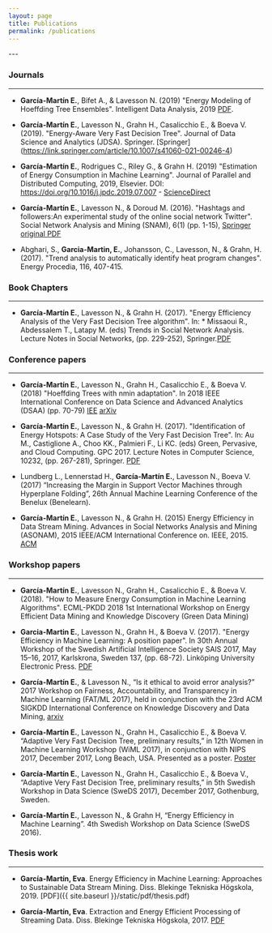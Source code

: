 ```yaml
---
layout: page
title: Publications
permalink: /publications
---
```


<!-- ### Ongoing
 -->---



### Journals
----

* **García-Martín E.**, Bifet A., & Lavesson N.  (2019)  "Energy Modeling of Hoeffding Tree Ensembles". Intelligent Data Analysis, 2019 [PDF](https://content.iospress.com/download/intelligent-data-analysis/ida194890?id=intelligent-data-analysis%2Fida194890).


* **García-Martín E.**, Lavesson N., Grahn H., Casalicchio E., & Boeva V. (2019). "Energy-Aware Very Fast Decision Tree". Journal of Data Science and Analytics (JDSA). Springer. [Springer] (https://link.springer.com/article/10.1007/s41060-021-00246-4)

* **García-Martín E.**, Rodrigues C., Riley G., & Grahn H.  (2019)  "Estimation of Energy Consumption in Machine Learning". Journal of Parallel and Distributed Computing, 2019, Elsevier. DOI: <https://doi.org/10.1016/j.jpdc.2019.07.007> - [ScienceDirect](https://www.sciencedirect.com/science/article/pii/S0743731518308773)

* **García-Martín E.**, Lavesson N., & Doroud M. (2016). "Hashtags and followers:An experimental study of the online social network Twitter". Social Network Analysis and Mining (SNAM), 6(1) (pp. 1-15), [Springer original PDF](https://rdcu.be/7BCE)

* Abghari, S., **Garcia-Martin, E.**, Johansson, C., Lavesson, N., & Grahn, H. (2017). "Trend analysis to automatically identify heat program changes". Energy Procedia, 116, 407-415.

### Book Chapters
----

* **García-Martín E.**, Lavesson N., & Grahn H. (2017). "Energy Efficiency Analysis of the Very Fast Decision Tree algorithm". In: * Missaoui R., Abdessalem T., Latapy M. (eds) Trends in Social Network Analysis. Lecture Notes in Social Networks, (pp. 229-252), Springer.[PDF](http://bth.diva-portal.org/smash/get/diva2:1156925/FULLTEXT01.pdf)



### Conference papers
----

* **García-Martín E.**, Lavesson N., Grahn H., Casalicchio E., & Boeva V. (2018) "Hoeffding Trees with nmin adaptation". In 2018 IEEE International Conference on  Data Science and Advanced Analytics (DSAA) (pp. 70-79) [IEE](https://ieeexplore.ieee.org/abstract/document/8631500) [arXiv](https://arxiv.org/abs/1808.01145)


* **García-Martín E.**, Lavesson N., & Grahn H. (2017). "Identification of Energy Hotspots: A Case Study of the Very Fast Decision Tree". In: Au M., Castiglione A., Choo KK., Palmieri F., Li KC. (eds) Green, Pervasive, and Cloud Computing. GPC 2017. Lecture Notes in Computer Science, 10232, (pp. 267-281), Springer. [PDF](http://bth.diva-portal.org/smash/get/diva2:1156958/FULLTEXT01.pdf)

* Lundberg L., Lennerstad H., **García-Martín E.**, Lavesson N., Boeva V. (2017) “Increasing the Margin in Support Vector Machines through Hyperplane Folding”, 26th Annual Machine Learning Conference of the Benelux (Benelearn).


* **García-Martín E.**, Lavesson N., & Grahn H. (2015) Energy Efficiency in Data Stream Mining. Advances in Social Networks Analysis and Mining (ASONAM), 2015 IEEE/ACM International Conference on. IEEE, 2015. [ACM](https://dl.acm.org/citation.cfm?doid=2808797.2808863)



### Workshop papers
----

* **García-Martín E.**, Lavesson N., Grahn H., Casalicchio E., & Boeva V. (2018). "How to Measure Energy Consumption in Machine Learning Algorithms". ECML-PKDD 2018 1st International Workshop on Energy Efficient Data Mining and Knowledge Discovery (Green Data Mining)

* **Garcia-Martin E.**, Lavesson N., Grahn H., & Boeva V. (2017). "Energy Efficiency in Machine Learning: A position paper". In 30th Annual Workshop of the Swedish Artificial Intelligence Society SAIS 2017, May 15–16, 2017, Karlskrona, Sweden 137, (pp. 68-72). Linköping University Electronic Press. [PDF](http://bth.diva-portal.org/smash/get/diva2:1159323/FULLTEXT01.pdf)

* **García-Martín E.**, & Lavesson N., “Is it ethical to avoid error analysis?” 2017 Workshop on Fairness, Accountability, and Transparency in Machine Learning (FAT/ML 2017), held in conjunction with the 23rd ACM SIGKDD International Conference on Knowledge Discovery and Data Mining, [arxiv](https://arxiv.org/abs/1706.10237)

* **García-Martín E.**, Lavesson N., Grahn H., Casalicchio E., & Boeva V. “Adaptive Very Fast Decision Tree, preliminary results,” in 12th Women in Machine Learning Workshop (WiML 2017), in conjunction with NIPS 2017, December 2017, Long Beach, USA. Presented as a  poster. [Poster](/static/pdf/WiML_AVFDT.pdf)

* **García-Martín E.**, Lavesson N., Grahn H., Casalicchio E., & Boeva V., “Adaptive Very Fast Decision Tree, preliminary results,” in 5th Swedish Workshop in Data Science (SweDS 2017), December 2017, Gothenburg, Sweden.

* **García-Martín E.**, Lavesson N., & Grahn H, “Energy Efficiency in Machine Learning”. 4th Swedish Workshop on Data Science (SweDS 2016).


### Thesis work
----

* **García-Martín, Eva**. Energy Efficiency in Machine Learning: Approaches to Sustainable Data Stream Mining. Diss. Blekinge Tekniska Högskola, 2019. [PDF]({{ site.baseurl }}/static/pdf/thesis.pdf)

* **García-Martín, Eva**. Extraction and Energy Efficient Processing of Streaming Data. Diss. Blekinge Tekniska Högskola, 2017. [PDF](http://bth.diva-portal.org/smash/get/diva2:1159312/FULLTEXT02.pdf)
